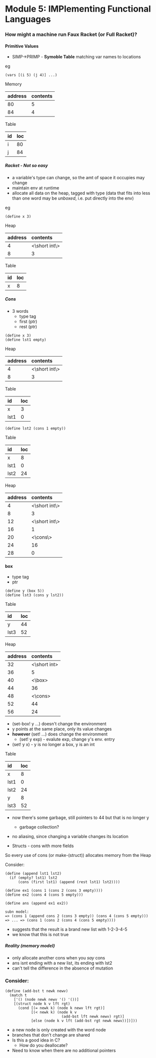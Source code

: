 # Module 5: IMPlementing Functional Languages
### How might a machine run Faux Racket (or Full Racket)?
#### Primitive Values
- SIMP->PRIMP - **Symoble Table** matching var names to locations

eg
```
(vars [(i 5) (j 4)] ...)
```
Memory

| address        | contents        |
| :------------- | :------------- |
| 80       | 5       |
| 84 | 4 |

Table

| id    | loc  |
| :------------- | :------------- |
| i      | 80      |
| j | 84 |

##### Racket - Not so easy
- a variable's type can change, so the amt of space it occupies may change
- maintain env at runtime
- allocate all data on the heap, tagged with type
(data that fits into less than one word may be *unboxed*, i.e. put directly into the env)

eg
```
(define x 3)
```

Heap

| address        | contents        |
| :------------- | :------------- |
| 4       | <\short int\\>       |
| 8 | 3 |

Table

| id    | loc  |
| :------------- | :------------- |
| x      | 8      |

##### Cons
- 3 words
  - type tag
  - first (ptr)
  - rest (ptr)

```
(define x 3)
(define lst1 empty)
```
Heap

| address        | contents        |
| :------------- | :------------- |
| 4       | <\short int\\>       |
| 8 | 3 |

Table

| id    | loc  |
| :------------- | :------------- |
| x      | 3     |
| lst1 | 0 | <- null

```
(define lst2 (cons 1 empty))
```

Table

| id    | loc  |
| :------------- | :------------- |
| x      | 8     |
| lst1 | 0 |
| lst2 | 24 |

Heap

| address        | contents        |
| :------------- | :------------- |
| 4       | <\short int\\>       |
| 8 | 3 |
| 12 | <\short int\\>       |
|16 | 1 |
| 20 | <\cons\\>
| 24 | 16 |
| 28 | 0 |

#### box
- type tag
- ptr

```
(define y (box 5))
(define lst3 (cons y lst2))
```
Table

| id    | loc  |
| :------------- | :------------- |
| y | 44 |
|lst3 | 52 |

Heap

| address        | contents        |
| :------------- | :------------- |
| 32 | <\short int\> |
| 36 | 5 |
| 40 | <\box\> |
| 44 | 36 |
| 48 | <\cons\> |
| 52 | 44 |
| 56 | 24 |

- (set-box! y ...) doesn't change the environment
- y points at the same place, only its value changes
- **however** (set! ...) does change the environment
  - (set! y exp) - evalute exp, change y's env. entry
- (set! y x) - y is no longer a box, y is an int

Table

| id    | loc  |
| :------------- | :------------- |
| x | 8 |
| lst1 | 0 |
| lst2 | 24 |
| y | 8 |
| lst3 | 52 |

- now there's some garbage, still pointers to 44 but that is no longer y
  - garbage collection?
- no aliasing, since changing a variable changes its location


- Structs - cons with more fields


So every use of cons (or make-(struct)) allocates memory from the Heap

Consider:
```
(define (append lst1 lst2)
  (if (empty? lst1) lst2
      (cons (first lst1) (append (rest lst1) lst2))))

(define ex1 (cons 1 (cons 2 (cons 3 empty))))
(define ex2 (cons 4 (cons 5 empty)))

(define ans (append ex1 ex2))

subn model:
=> (cons 1 (append cons 2 (cons 3 empty)) (cons 4 (cons 5 empty)))
=> ... => (cons 1 (cons 2 (cons 4 (cons 5 empty))))
```
- suggests that the result is a brand new list with 1-2-3-4-5
- we know that this is not true

##### Reality (memory model)
- only allocate another cons when you *say* cons
- ans isnt ending with a new list, its ending with lst2
- can't tell the difference in the absence of mutation

### Consider:
```
(define (add-bst t newk newv)
  (match t
    ['() (node newk newv '() '())]
    [(struct node k v lft rgt)
      (cond [(= newk k) (node k newv lft rgt)]
            [(< newk k) (node k v
                          (add-bst lft newk newv) rgt)]
            [else (node k v lft (add-bst rgt newk newv))])]))
```
- a new node is only created with the word node
- branches that don't change are shared
- Is this a good idea in C?
  - How do you deallocate?
- Need to know when there are no additional pointers
